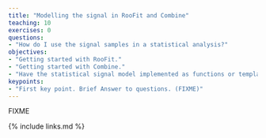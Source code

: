 ```yaml
---
title: "Modelling the signal in RooFit and Combine"
teaching: 10
exercises: 0
questions:
- "How do I use the signal samples in a statistical analysis?"
objectives:
- "Getting started with RooFit."
- "Getting started with Combine."
- "Have the statistical signal model implemented as functions or templates."
keypoints:
- "First key point. Brief Answer to questions. (FIXME)"
---
```

FIXME

{% include links.md %}

